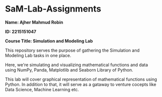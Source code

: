 # SaM-Lab-Assignments

<b>
  
Name: Ajher Mahmud Robin

ID: 2215151047

Course Title: Simulation and Modeling Lab 

</b>

This repository serves the purpose of gathering the Simulation and Modeling Lab tasks in one place. 

Here, we're simulating and visualizing mathematical functions and data using NumPy, Panda, Matplotlib and Seaborn Library of Python.

This lab will cover graphical representation of mathematical functions using Python. In addition to that, it will serve as a gataway to venture cocepts like Data Science, Machine Learning etc. 
